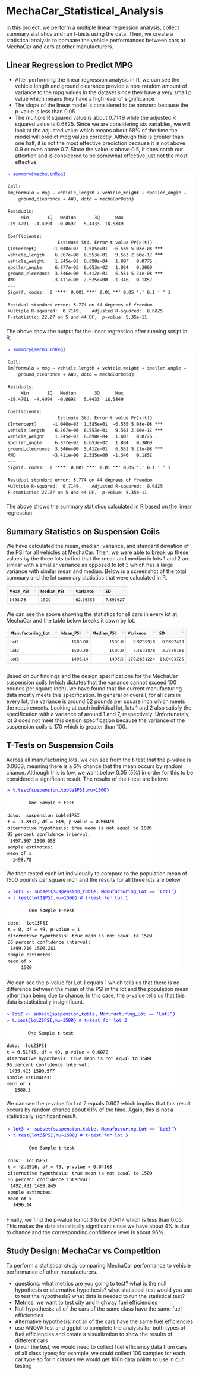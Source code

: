 # MechaCar_Statistical_Analysis
In this project, we perform a multiple linear regression analysis, collect summary statistics and run t-tests using the data. Then, we create a statistical analysis to compare the vehicle performances between cars at MechaCar and cars at other manufacturers.

## Linear Regression to Predict MPG
- After performing the linear regression analysis in R, we can see the vehicle length and ground clearance provide a non-random amount of variance to the mpg values in the dataset since they have a very small p value which means they have a high level of significance
- The slope of the linear model is considered to be nonzero because the p-value is less than 0.05
- The multiple R squared value is about 0.7149 while the adjusted R squared value is 0.6825. Since we are considering six variables, we will look at the adjusted value which means about 68% of the time the model will predict mpg values correctly. Although this is greater than one half, it is not the most effective prediction because it is not above 0.9 or even above 0.7. Since the value is above 0.5, it does catch our attention and is considered to be somewhat effective just not the most effective.


![Linear Regression output](https://github.com/kmaluccio/MechaCar_Statistical_Analysis/blob/main/multLinReg.png)

The above show the output for the linear regression after running script in R.

![Summary Statistics](https://github.com/kmaluccio/MechaCar_Statistical_Analysis/blob/main/summaryStats.png)

The above shows the summary statistics calculated in R based on the linear regression.

## Summary Statistics on Suspension Coils

We have calculated the mean, median, variance, and standard deviation of the PSI for all vehicles at MechaCar. Then, we were able to break up these values by the three lots to find that the mean and median in lots 1 and 2 are similar with a smaller variance as opposed to lot 3 which has a large variance with similar mean and median. Below is a screenshot of the total summary and the lot summary statistics that were calculated in R.

![Total Summary Stats](https://github.com/kmaluccio/MechaCar_Statistical_Analysis/blob/main/total_summary.png)

We can see the above showing the statistics for all cars in every lot at MechaCar and the table below breaks it down by lot.

![Total and Lot Summary Stats](https://github.com/kmaluccio/MechaCar_Statistical_Analysis/blob/main/lot_summary.png)

Based on our findings and the design specifications for the MechaCar suspension coils (which dictates that the variance cannot exceed 100 pounds per square inch), we have found that the current manufacturing data mostly meets this specification. In general or overall, for all cars in every lot, the variance is around 62 pounds per square inch which meets the requirements. Looking at each individual lot, lots 1 and 2 also satisfy the specification with a variance of around 1 and 7, respectively. Unfortunately, lot 3 does not meet this design specification because the variance of the suspension coils is 170 which is greater than 100. 

## T-Tests on Suspension Coils

Across all manufacturing lots, we can see from the t-test that the p-value is 0.0603; meaning there is a 6% chance that the mean occurs by random chance. Although this is low, we want below 0.05 (5%) in order for this to be considered a significant result. The results of the t-test are below:

![T-test](https://github.com/kmaluccio/MechaCar_Statistical_Analysis/blob/main/t-testA.png)

We then tested each lot individually to compare to the population mean of 1500 pounds per square inch and the results for all three lots are below.

![T-test-lot1](https://github.com/kmaluccio/MechaCar_Statistical_Analysis/blob/main/t-test1.png)

We can see the p-value for Lot 1 equals 1 which tells us that there is no difference between the mean of the PSI in the lot and the population mean other than being due to chance. In this case, the p-value tells us that this data is statistically insignificant.

![T-test-lot2](https://github.com/kmaluccio/MechaCar_Statistical_Analysis/blob/main/t-test2.png)

We can see the p-value for Lot 2 equals 0.607 which implies that this result occurs by random chance about 61% of the time. Again, this is not a statistically significant result.

![T-test-lot3](https://github.com/kmaluccio/MechaCar_Statistical_Analysis/blob/main/t-test3.png)

Finally, we find the p-value for lot 3 to be 0.0417 which is less than 0.05. This makes the data statistically significant since we have about 4% is due to chance and the corresponding confidence level is about 96%.

## Study Design: MechaCar vs Competition

To perform a statistical study comparing MechaCar performance to vehicle performance of other manufacturers.

- questions: what metrics are you going to test? what is the null hypothesis or alternative hypothesis? what statistical test would you use to test the hypothesis? what data is needed to run the statistical test?
- Metrics: we want to test city and highway fuel efficiencies
- Null hypothesis: all of the cars of the same class have the same fuel efficiencies
- Alternative hypothesis: not all of the cars have the same fuel efficiencies
- use ANOVA test and ggplot to complete the analysis for both types of fuel efficiencies and create a visualization to show the results of different cars
- to run the test, we would need to collect fuel efficiency data from cars of all class types; for example, we could collect 100 samples for each car type so for n classes we would get 100n data points to use in our testing
